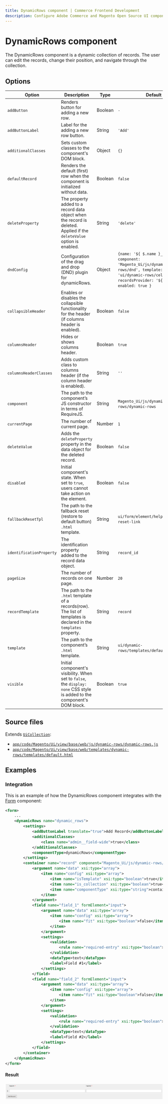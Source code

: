 ```yaml
---
title: DynamicRows component | Commerce Frontend Development
description: Configure Adobe Commerce and Magento Open Source UI components and integrate them with other components.
---
```


# DynamicRows component

The DynamicRows component is a dynamic collection of records. The user can edit the records, change their position, and navigate through the collection.

## Options

| Option | Description | Type | Default |
| --- | --- | --- | --- |
| `addButton` | Renders button for adding a new row. | Boolean | `-` |
| `addButtonLabel` | Label for the adding a new row button. | String | `'Add'` |
| `additionalClasses` | Sets custom classes to the component's DOM block. | Object | `{}` |
| `defaultRecord` | Renders the default (first) row when the component is initialized without data. | Boolean | `false` |
| `deleteProperty` | The property added to a record data object when the record is deleted. Applied if the `deleteValue` option is enabled. | String | `'delete'` |
| `dndConfig` | Configuration of the drag and drop (DND) plugin for dynamicRows. | Object | `{name: '${ $.name }_dnd', component: 'Magento_Ui/js/dynamic-rows/dnd', template: 'ui/dynamic-rows/cells/dnd', recordsProvider: '${ $.name }', enabled: true }` |
| `collapsibleHeader` | Enables or disables the collapsible functionality for the header (if columns header is enabled). | Boolean | `false` |
| `columnsHeader` | Hides or shows columns header. | Boolean | `true` |
| `columnsHeaderClasses` | Adds custom class to columns header (if the column header is enabled). | String | `''` |
| `component` | The path to the component’s JS constructor in terms of RequireJS. | String | `Magento_Ui/js/dynamic-rows/dynamic-rows` |
| `currentPage` | The number of current page. | Number | `1` |
| `deleteValue` |  Adds the `deleteProperty` property in the data object for the deleted record. | Boolean | `false` |
| `disabled` | Initial component's state. When set to `true`, users cannot take action on the element. | Boolean | `false` |
| `fallbackResetTpl` | The path to the fallback reset (restore to default button) `.html` template. | String | `ui/form/element/helper/fallback-reset-link` |
| `identificationProperty` | The identification property added to the record data object. | String | `record_id` |
| `pageSize` | The number of records on one page. | Number | `20` |
| `recordTemplate` | The path to the `.html` template of a records(row). The list of templates is declared in the `templates` property. | String | `record` |
| `template` | The path to the component’s `.html` template. | String | `ui/dynamic-rows/templates/default` |
| `visible` | Initial component's visibility. When set to `false`, the `display: none` CSS style is added to the component's DOM block. | Boolean | `true` |

## Source files

Extends [`UiCollection`](concepts/collection.md):

-  [`app/code/Magento/Ui/view/base/web/js/dynamic-rows/dynamic-rows.js`](https://github.com/magento/magento2/blob/2.4/app/code/Magento/Ui/view/base/web/js/dynamic-rows/dynamic-rows.js)
-  [`app/code/Magento/Ui/view/base/web/templates/dynamic-rows/templates/default.html`](https://github.com/magento/magento2/blob/2.4/app/code/Magento/Ui/view/base/web/templates/dynamic-rows/templates/default.html)

## Examples

### Integration

This is an example of how the DynamicRows component integrates with the [Form](form.html) component:

```xml
<form>
    ...
    <dynamicRows name="dynamic_rows">
        <settings>
            <addButtonLabel translate="true">Add Record</addButtonLabel>
            <additionalClasses>
                <class name="admin__field-wide">true</class>
            </additionalClasses>
            <componentType>dynamicRows</componentType>
        </settings>
        <container name="record" component="Magento_Ui/js/dynamic-rows/record">
            <argument name="data" xsi:type="array">
                <item name="config" xsi:type="array">
                    <item name="isTemplate" xsi:type="boolean">true</item>
                    <item name="is_collection" xsi:type="boolean">true</item>
                    <item name="componentType" xsi:type="string">container</item>
                </item>
            </argument>
            <field name="field_1" formElement="input">
                <argument name="data" xsi:type="array">
                    <item name="config" xsi:type="array">
                        <item name="fit" xsi:type="boolean">false</item>
                    </item>
                </argument>
                <settings>
                    <validation>
                        <rule name="required-entry" xsi:type="boolean">true</rule>
                    </validation>
                    <dataType>text</dataType>
                    <label>Field #1</label>
                </settings>
            </field>
            <field name="field_2" formElement="input">
                <argument name="data" xsi:type="array">
                    <item name="config" xsi:type="array">
                        <item name="fit" xsi:type="boolean">false</item>
                    </item>
                </argument>
                <settings>
                    <validation>
                        <rule name="required-entry" xsi:type="boolean">true</rule>
                    </validation>
                    <dataType>text</dataType>
                    <label>Field #2</label>
                </settings>
            </field>
        </container>
    </dynamicRows>
</form>
```

#### Result

![DynamicRows Component example](../_images/ui-components/dynamicrows-result.png)
